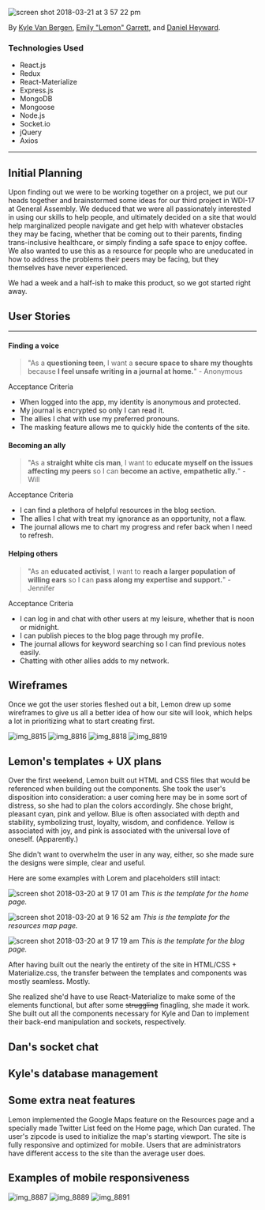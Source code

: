 ![screen shot 2018-03-21 at 3 57 22 pm](https://user-images.githubusercontent.com/25888207/37741904-99bccba6-2d20-11e8-945c-a8b2a7e84e38.png)

By [Kyle Van Bergen](http://www.github.com/kyleavb), [Emily "Lemon" Garrett](http://www.github.com/egarrett94), and [Daniel Heyward](http://www.github.com/danheyward).

### Technologies Used
* React.js
* Redux
* React-Materialize
* Express.js
* MongoDB
* Mongoose
* Node.js 
* Socket.io
* jQuery
* Axios

***

## Initial Planning

Upon finding out we were to be working together on a project, we put our heads together and brainstormed some ideas for our third project in WDI-17 at General Assembly. We deduced that we were all passionately interested in using our skills to help people, and ultimately decided on a site that would help marginalized people navigate and get help with whatever obstacles they may be facing, whether that be coming out to their parents, finding trans-inclusive healthcare, or simply finding a safe space to enjoy coffee. We also wanted to use this as a resource for people who are uneducated in how to address the problems their peers may be facing, but they themselves have never experienced. 

We had a week and a half-ish to make this product, so we got started right away. 

## User Stories
***
#### Finding a voice
> "As a **questioning teen**, I want a **secure space to share my thoughts** because **I feel unsafe writing in a journal at home.**" - Anonymous

Acceptance Criteria
  * When logged into the app, my identity is anonymous and protected.
  * My journal is encrypted so only I can read it.
  * The allies I chat with use my preferred pronouns.
  * The masking feature allows me to quickly hide the contents of the site.

#### Becoming an ally
> "As a **straight white cis man**, I want to **educate myself on the issues affecting my peers** so I can **become an active, empathetic ally.**" - Will

Acceptance Criteria
  * I can find a plethora of helpful resources in the blog section.
  * The allies I chat with treat my ignorance as an opportunity, not a flaw.
  * The journal allows me to chart my progress and refer back when I need to refresh.

#### Helping others
> "As an **educated activist**, I want to **reach a larger population of willing ears** so I can **pass along my expertise and support.**" - Jennifer

Acceptance Criteria
  * I can log in and chat with other users at my leisure, whether that is noon or midnight.
  * I can publish pieces to the blog page through my profile.
  * The journal allows for keyword searching so I can find previous notes easily.
  * Chatting with other allies adds to my network.

## Wireframes 

Once we got the user stories fleshed out a bit, Lemon drew up some wireframes to give us all a better idea of how our site will look, which helps a lot in prioritizing what to start creating first. 

![img_8815](https://user-images.githubusercontent.com/25888207/37743036-7494ca2c-2d25-11e8-9e5a-08d3e8ae022c.jpg)
![img_8816](https://user-images.githubusercontent.com/25888207/37743037-74a896d8-2d25-11e8-8c5a-9e8a59441df4.jpg)
![img_8818](https://user-images.githubusercontent.com/25888207/37743038-74bc1910-2d25-11e8-8908-9cea544b33ce.jpg)
![img_8819](https://user-images.githubusercontent.com/25888207/37743039-74d0ab00-2d25-11e8-8a97-fa5e9f5b9789.jpg)

## Lemon's templates + UX plans

Over the first weekend, Lemon built out HTML and CSS files that would be referenced when building out the components. She took the user's disposition into consideration: a user coming here may be in some sort of distress, so she had to plan the colors accordingly. She chose bright, pleasant cyan, pink and yellow. Blue is often associated with depth and stability, symbolizing trust, loyalty, wisdom, and confidence. Yellow is associated with joy, and pink is associated with the universal love of oneself. (Apparently.) 

She didn't want to overwhelm the user in any way, either, so she made sure the designs were simple, clear and useful. 

Here are some examples with Lorem and placeholders still intact: 

![screen shot 2018-03-20 at 9 17 01 am](https://user-images.githubusercontent.com/25888207/37743523-b3f7c2a8-2d27-11e8-864a-caadeb5853cf.png)
_This is the template for the home page._

![screen shot 2018-03-20 at 9 16 52 am](https://user-images.githubusercontent.com/25888207/37743522-b3e28672-2d27-11e8-9d7a-a857cbc79a3d.png)
_This is the template for the resources map page._

![screen shot 2018-03-20 at 9 17 19 am](https://user-images.githubusercontent.com/25888207/37743524-b40d294a-2d27-11e8-971a-6add37b2b677.png)
_This is the template for the blog page._

After having built out the nearly the entirety of the site in HTML/CSS + Materialize.css, the transfer between the templates and components was mostly seamless. Mostly. 

She realized she'd have to use React-Materialize to make some of the elements functional, but after some ~~struggling~~ finagling, she made it work. She built out all the components necessary for Kyle and Dan to implement their back-end manipulation and sockets, respectively. 

## Dan's socket chat

## Kyle's database management


## Some extra neat features

Lemon implemented the Google Maps feature on the Resources page and a specially made Twitter List feed on the Home page, which Dan curated. The user's zipcode is used to initialize the map's starting viewport. The site is fully responsive and optimized for mobile. Users that are administrators have different access to the site than the average user does.

## Examples of mobile responsiveness
![img_8887](https://user-images.githubusercontent.com/25888207/37885933-d2d0bcc8-306c-11e8-81d2-8fdc6636c9fa.PNG)
![img_8889](https://user-images.githubusercontent.com/25888207/37885934-d2ec0b9a-306c-11e8-8612-c5b8020d0943.PNG)
![img_8891](https://user-images.githubusercontent.com/25888207/37885935-d2fe68c6-306c-11e8-8ac8-f8117ec88f0e.PNG)

